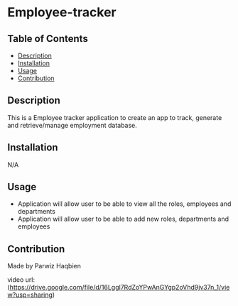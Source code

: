 # Employee-tracker

## Table of Contents
- [Description](#description)
- [Installation](#installation)
- [Usage](#usage)
- [Contribution](#contribution)

## Description
This is a Employee tracker application to create an app to track, generate and retrieve/manage employment database.

## Installation
N/A

## Usage
- Application will allow user to be able to view all the roles, employees and departments
- Application will allow user to be able to add new roles, departments and employees

## Contribution
Made by Parwiz Haqbien

video url: (https://drive.google.com/file/d/16Lggl7RdZoYPwAnGYgp2oVhd9jv37n_1/view?usp=sharing)